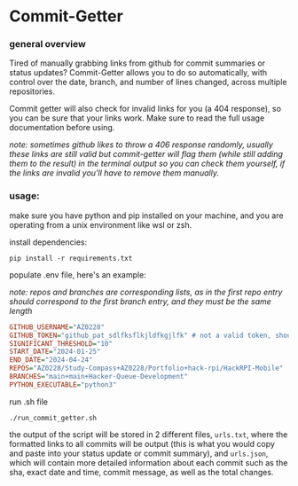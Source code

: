 # Commit-Getter
### general overview
Tired of manually grabbing links from github for commit summaries or status updates? Commit-Getter allows you to do so automatically, with control over the date, branch, and number of lines changed, across multiple repositories.  

Commit getter will also check for invalid links for you (a 404 response), so you can be sure that your links work. Make sure to read the full usage documentation before using.
  
*note: sometimes github likes to throw a 406 response randomly, usually these links are still valid but commit-getter will flag them (while still adding them to the result) in the terminal output so you can check them yourself, if the links are invalid you'll have to remove them manually.*

### usage:  
  
make sure you have python and pip installed on your machine, and you are operating from a unix environment like wsl or zsh.  

install dependencies:
```
pip install -r requirements.txt
```
populate .env file, here's an example:

*note: repos and branches are corresponding lists, as in the first repo entry should correspond to the first branch entry, and they must be the same length*
```ini
GITHUB_USERNAME="AZ0228"
GITHUB_TOKEN="github_pat_sdlfksflkjldfkgjlfk" # not a valid token, should be configured to only be able to see public repos
SIGNIFICANT_THRESHOLD="10"
START_DATE="2024-01-25"
END_DATE="2024-04-24"
REPOS="AZ0228/Study-Compass+AZ0228/Portfolio+hack-rpi/HackRPI-Mobile"
BRANCHES="main+main+Hacker-Queue-Development"
PYTHON_EXECUTABLE="python3"
```
run .sh file
```
./run_commit_getter.sh 
```
the output of the script will be stored in 2 different files, `urls.txt`, where the formatted links to all commits will be output (this is what you would copy and paste into your status update or commit summary), and `urls.json`, which will contain more detailed information about each commit such as the sha, exact date and time, commit message, as well as the total changes.
